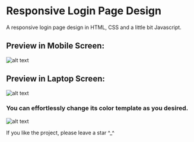# Responsive Login Page Design
A responsive login page design in HTML, CSS and a little bit Javascript.

## Preview in Mobile Screen:

![alt text](https://kriptodedektifi.net/login-page-mobile.PNG)

## Preview in Laptop Screen:

![alt text](https://kriptodedektifi.net/login-page-laptop.PNG)

### You can effortlessly change its color template as you desired.

![alt text](https://kriptodedektifi.net/code.png)

If you like the project, please leave a star ^_^
